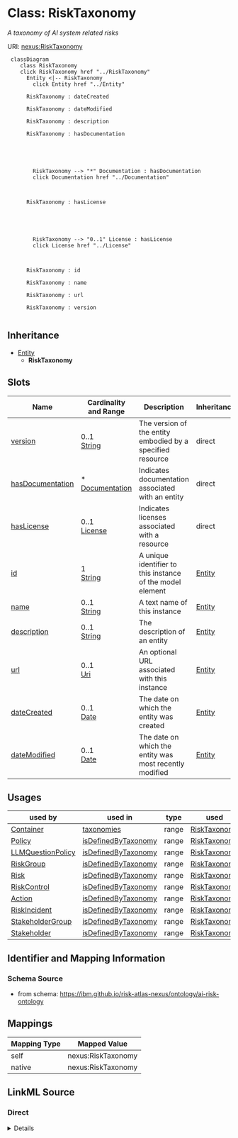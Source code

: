 

# Class: RiskTaxonomy


_A taxonomy of AI system related risks_





URI: [nexus:RiskTaxonomy](https://ibm.github.io/risk-atlas-nexus/ontology/RiskTaxonomy)






```mermaid
 classDiagram
    class RiskTaxonomy
    click RiskTaxonomy href "../RiskTaxonomy"
      Entity <|-- RiskTaxonomy
        click Entity href "../Entity"

      RiskTaxonomy : dateCreated

      RiskTaxonomy : dateModified

      RiskTaxonomy : description

      RiskTaxonomy : hasDocumentation





        RiskTaxonomy --> "*" Documentation : hasDocumentation
        click Documentation href "../Documentation"



      RiskTaxonomy : hasLicense





        RiskTaxonomy --> "0..1" License : hasLicense
        click License href "../License"



      RiskTaxonomy : id

      RiskTaxonomy : name

      RiskTaxonomy : url

      RiskTaxonomy : version


```





## Inheritance
* [Entity](Entity.md)
    * **RiskTaxonomy**



## Slots

| Name | Cardinality and Range | Description | Inheritance |
| ---  | --- | --- | --- |
| [version](version.md) | 0..1 <br/> [String](String.md) | The version of the entity embodied by a specified resource | direct |
| [hasDocumentation](hasDocumentation.md) | * <br/> [Documentation](Documentation.md) | Indicates documentation associated with an entity | direct |
| [hasLicense](hasLicense.md) | 0..1 <br/> [License](License.md) | Indicates licenses associated with a resource | direct |
| [id](id.md) | 1 <br/> [String](String.md) | A unique identifier to this instance of the model element | [Entity](Entity.md) |
| [name](name.md) | 0..1 <br/> [String](String.md) | A text name of this instance | [Entity](Entity.md) |
| [description](description.md) | 0..1 <br/> [String](String.md) | The description of an entity | [Entity](Entity.md) |
| [url](url.md) | 0..1 <br/> [Uri](Uri.md) | An optional URL associated with this instance | [Entity](Entity.md) |
| [dateCreated](dateCreated.md) | 0..1 <br/> [Date](Date.md) | The date on which the entity was created | [Entity](Entity.md) |
| [dateModified](dateModified.md) | 0..1 <br/> [Date](Date.md) | The date on which the entity was most recently modified | [Entity](Entity.md) |





## Usages

| used by | used in | type | used |
| ---  | --- | --- | --- |
| [Container](Container.md) | [taxonomies](taxonomies.md) | range | [RiskTaxonomy](RiskTaxonomy.md) |
| [Policy](Policy.md) | [isDefinedByTaxonomy](isDefinedByTaxonomy.md) | range | [RiskTaxonomy](RiskTaxonomy.md) |
| [LLMQuestionPolicy](LLMQuestionPolicy.md) | [isDefinedByTaxonomy](isDefinedByTaxonomy.md) | range | [RiskTaxonomy](RiskTaxonomy.md) |
| [RiskGroup](RiskGroup.md) | [isDefinedByTaxonomy](isDefinedByTaxonomy.md) | range | [RiskTaxonomy](RiskTaxonomy.md) |
| [Risk](Risk.md) | [isDefinedByTaxonomy](isDefinedByTaxonomy.md) | range | [RiskTaxonomy](RiskTaxonomy.md) |
| [RiskControl](RiskControl.md) | [isDefinedByTaxonomy](isDefinedByTaxonomy.md) | range | [RiskTaxonomy](RiskTaxonomy.md) |
| [Action](Action.md) | [isDefinedByTaxonomy](isDefinedByTaxonomy.md) | range | [RiskTaxonomy](RiskTaxonomy.md) |
| [RiskIncident](RiskIncident.md) | [isDefinedByTaxonomy](isDefinedByTaxonomy.md) | range | [RiskTaxonomy](RiskTaxonomy.md) |
| [StakeholderGroup](StakeholderGroup.md) | [isDefinedByTaxonomy](isDefinedByTaxonomy.md) | range | [RiskTaxonomy](RiskTaxonomy.md) |
| [Stakeholder](Stakeholder.md) | [isDefinedByTaxonomy](isDefinedByTaxonomy.md) | range | [RiskTaxonomy](RiskTaxonomy.md) |






## Identifier and Mapping Information







### Schema Source


* from schema: https://ibm.github.io/risk-atlas-nexus/ontology/ai-risk-ontology




## Mappings

| Mapping Type | Mapped Value |
| ---  | ---  |
| self | nexus:RiskTaxonomy |
| native | nexus:RiskTaxonomy |







## LinkML Source

<!-- TODO: investigate https://stackoverflow.com/questions/37606292/how-to-create-tabbed-code-blocks-in-mkdocs-or-sphinx -->

### Direct

<details>
```yaml
name: RiskTaxonomy
description: A taxonomy of AI system related risks
from_schema: https://ibm.github.io/risk-atlas-nexus/ontology/ai-risk-ontology
is_a: Entity
slots:
- version
- hasDocumentation
- hasLicense

```
</details>

### Induced

<details>
```yaml
name: RiskTaxonomy
description: A taxonomy of AI system related risks
from_schema: https://ibm.github.io/risk-atlas-nexus/ontology/ai-risk-ontology
is_a: Entity
attributes:
  version:
    name: version
    description: The version of the entity embodied by a specified resource.
    from_schema: https://ibm.github.io/risk-atlas-nexus/ontology/ai-risk-ontology
    rank: 1000
    slot_uri: schema:version
    alias: version
    owner: RiskTaxonomy
    domain_of:
    - License
    - Vocabulary
    - RiskTaxonomy
    range: string
  hasDocumentation:
    name: hasDocumentation
    description: Indicates documentation associated with an entity.
    from_schema: https://ibm.github.io/risk-atlas-nexus/ontology/ai-risk-ontology
    rank: 1000
    slot_uri: airo:hasDocumentation
    alias: hasDocumentation
    owner: RiskTaxonomy
    domain_of:
    - Dataset
    - Vocabulary
    - Term
    - RiskTaxonomy
    - Action
    - BaseAi
    - LargeLanguageModelFamily
    - AiEval
    - BenchmarkMetadataCard
    - Adapter
    - LLMIntrinsic
    range: Documentation
    multivalued: true
    inlined: false
  hasLicense:
    name: hasLicense
    description: Indicates licenses associated with a resource
    from_schema: https://ibm.github.io/risk-atlas-nexus/ontology/ai-risk-ontology
    rank: 1000
    slot_uri: airo:hasLicense
    alias: hasLicense
    owner: RiskTaxonomy
    domain_of:
    - Dataset
    - Documentation
    - Vocabulary
    - RiskTaxonomy
    - BaseAi
    - AiEval
    - BenchmarkMetadataCard
    - Adapter
    range: License
  id:
    name: id
    description: A unique identifier to this instance of the model element. Example
      identifiers include UUID, URI, URN, etc.
    from_schema: https://ibm.github.io/risk-atlas-nexus/ontology/ai-risk-ontology
    rank: 1000
    slot_uri: schema:identifier
    identifier: true
    alias: id
    owner: RiskTaxonomy
    domain_of:
    - Entity
    range: string
    required: true
  name:
    name: name
    description: A text name of this instance.
    from_schema: https://ibm.github.io/risk-atlas-nexus/ontology/ai-risk-ontology
    rank: 1000
    slot_uri: schema:name
    alias: name
    owner: RiskTaxonomy
    domain_of:
    - Entity
    - BenchmarkMetadataCard
    range: string
  description:
    name: description
    description: The description of an entity
    from_schema: https://ibm.github.io/risk-atlas-nexus/ontology/ai-risk-ontology
    rank: 1000
    slot_uri: schema:description
    alias: description
    owner: RiskTaxonomy
    domain_of:
    - Entity
    range: string
  url:
    name: url
    description: An optional URL associated with this instance.
    from_schema: https://ibm.github.io/risk-atlas-nexus/ontology/ai-risk-ontology
    rank: 1000
    slot_uri: schema:url
    alias: url
    owner: RiskTaxonomy
    domain_of:
    - Entity
    range: uri
  dateCreated:
    name: dateCreated
    description: The date on which the entity was created.
    from_schema: https://ibm.github.io/risk-atlas-nexus/ontology/ai-risk-ontology
    rank: 1000
    slot_uri: schema:dateCreated
    alias: dateCreated
    owner: RiskTaxonomy
    domain_of:
    - Entity
    range: date
    required: false
  dateModified:
    name: dateModified
    description: The date on which the entity was most recently modified.
    from_schema: https://ibm.github.io/risk-atlas-nexus/ontology/ai-risk-ontology
    rank: 1000
    slot_uri: schema:dateModified
    alias: dateModified
    owner: RiskTaxonomy
    domain_of:
    - Entity
    range: date
    required: false

```
</details>
